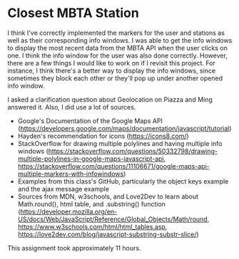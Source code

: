 # Closest MBTA Station

I think I've correctly implemented the markers for the user and stations as well as their corresponding info windows. I was able to get the info windows to display the most recent data from the MBTA API when the user clicks on one. I think the info window for the user was also done correctly. However, there are a few things I would like to work on if I revisit this project. For instance, I think there's a better way to display the info windows, since sometimes they block each other or they'll pop up under another opened info window.

I asked a clarification question about Geolocation on Piazza and Ming answered it. Also, I did use a lot of sources.
- Google's Documentation of the Google Maps API (https://developers.google.com/maps/documentation/javascript/tutorial)
- Hayden's recommendation for icons (https://icons8.com/)
- StackOverflow for drawing multiple polylines and having multiple info windows (https://stackoverflow.com/questions/50332798/drawing-multiple-polylines-in-google-maps-javascript-api, https://stackoverflow.com/questions/11106671/google-maps-api-multiple-markers-with-infowindows)
- Examples from this class's GitHub, particularly the object keys example and the ajax message example
- Sources from MDN, w3schools, and Love2Dev to learn about Math.round(), html table, and .substring() function (https://developer.mozilla.org/en-US/docs/Web/JavaScript/Reference/Global_Objects/Math/round, https://www.w3schools.com/html/html_tables.asp, https://love2dev.com/blog/javascript-substring-substr-slice/)

This assignment took approximately 11 hours.
